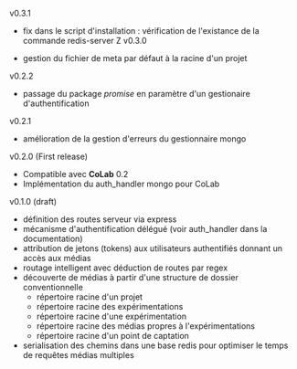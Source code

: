 v0.3.1

- fix dans le script d'installation : vérification de l'existance de la commande redis-server
Z
v0.3.0

- gestion du fichier de meta par défaut à la racine d'un projet


v0.2.2 

- passage du package *promise* en paramètre d'un gestionaire d'authentification

v0.2.1 
 
- amélioration de la gestion d'erreurs  du gestionnaire mongo

v0.2.0 (First release)

- Compatible avec **CoLab** 0.2
- Implémentation du auth_handler mongo pour CoLab

v0.1.0 (draft)

- définition des routes serveur via express
- mécanisme d'authentification délégué (voir auth_handler dans la documentation)
- attribution de jetons (tokens) aux utilisateurs authentifiés donnant un accès aux médias
- routage intelligent avec déduction de routes par regex
- découverte de médias à partir d'une structure de dossier conventionnelle 
  - répertoire racine d'un projet
  - répertoire racine des expérimentations
  - répertoire racine d'une expérimentation
  - répertoire racine des médias propres à l'expérimentations
  - répertoire racine d'un point de captation
- serialisation des chemins dans une base redis pour optimiser le temps de requêtes médias multiples
  
